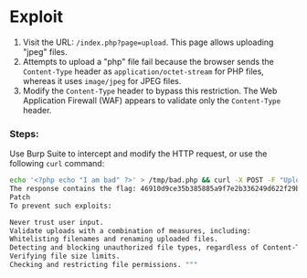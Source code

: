 # Exploit
1. Visit the URL: `/index.php?page=upload`. This page allows uploading "jpeg" files.
2. Attempts to upload a "php" file fail because the browser sends the `Content-Type` header as `application/octet-stream` for PHP files, whereas it uses `image/jpeg` for JPEG files.
3. Modify the `Content-Type` header to bypass this restriction. The Web Application Firewall (WAF) appears to validate only the `Content-Type` header.

### Steps:
Use Burp Suite to intercept and modify the HTTP request, or use the following `curl` command:

```bash
echo '<?php echo "I am bad" ?>' > /tmp/bad.php && curl -X POST -F "Upload=Upload" -F "uploaded=@/tmp/bad.php;type=image/jpeg" "http://x.x.x.x/index.php?page=upload" | grep 'The flag is :'
The response contains the flag: 46910d9ce35b385885a9f7e2b336249d622f29b267a1771fbacf52133beddba8.
Patch
To prevent such exploits:

Never trust user input.
Validate uploads with a combination of measures, including:
Whitelisting filenames and renaming uploaded files.
Detecting and blocking unauthorized file types, regardless of Content-Type.
Verifying file size limits.
Checking and restricting file permissions. """